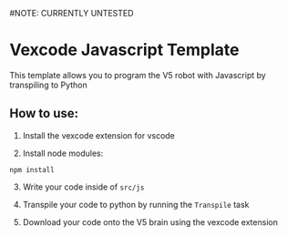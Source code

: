 #NOTE: CURRENTLY UNTESTED

# Vexcode Javascript Template
This template allows you to program the V5 robot with Javascript by transpiling to Python

## How to use:
1. Install the vexcode extension for vscode

2. Install node modules:
```
npm install
```
3. Write your code inside of `src/js`

4. Transpile your code to python by running the `Transpile` task

5. Download your code onto the V5 brain using the vexcode extension

